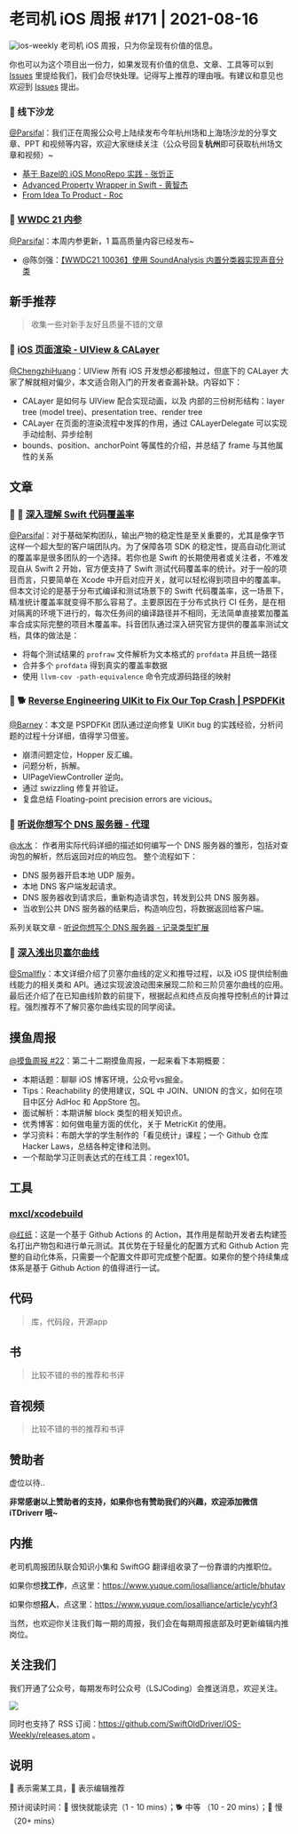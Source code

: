 # 老司机 iOS 周报 #171 | 2021-08-16

![ios-weekly](https://github.com/SwiftOldDriver/iOS-Weekly/blob/master/assets/ios-weekly.png?raw=true)
老司机 iOS 周报，只为你呈现有价值的信息。

你也可以为这个项目出一份力，如果发现有价值的信息、文章、工具等可以到 [Issues](https://github.com/SwiftOldDriver/iOS-Weekly/issues) 里提给我们，我们会尽快处理。记得写上推荐的理由哦。有建议和意见也欢迎到 [Issues](https://github.com/SwiftOldDriver/iOS-Weekly/issues) 提出。

### 🌟 线下沙龙

[@Parsifal](https://github.com/ParsifalC)：我们正在周报公众号上陆续发布今年杭州场和上海场沙龙的分享文章、PPT 和视频等内容，欢迎大家继续关注（公众号回复**杭州**即可获取杭州场文章和视频）~

- [基于 Bazel的 iOS MonoRepo 实践 - 张忻正](https://mp.weixin.qq.com/s/zFrKoHPBv3qz8TiwdqP8Fw)
- [Advanced Property Wrapper in Swift - 黄智杰](https://mp.weixin.qq.com/s/psgRgIZlVDtIeQeDmUmXOw)
- [From Idea To Product - Roc](https://mp.weixin.qq.com/s/TZHrFOU65iG7QQwP8b96-w)

### 🌟 [WWDC 21 内参](https://xiaozhuanlan.com/wwdc21)

[@Parsifal](https://github.com/ParsifalC)：本周内参更新，1 篇高质量内容已经发布~

- @陈剑强：[【WWDC21 10036】使用 SoundAnalysis 内置分类器实现声音分类](https://xiaozhuanlan.com/topic/5627914803)

## 新手推荐

> 收集一些对新手友好且质量不错的文章
### 🐎 [iOS 页面渲染 - UIView & CALayer](https://mp.weixin.qq.com/s/ElGEsJoh3Y1-BWlvz1yJ9w)
[@ChengzhiHuang](https://github.com/ChengzhiHuang)：UIView 所有 iOS 开发想必都接触过，但底下的 CALayer 大家了解就相对偏少，本文适合刚入门的开发者查漏补缺。内容如下：

- CALayer 是如何与 UIView 配合实现动画，以及 内部的三份树形结构：layer tree (model tree)、presentation tree、render tree
- CALayer 在页面的渲染流程中发挥的作用，通过 CALayerDelegate 可以实现手动绘制、异步绘制
- bounds、position、anchorPoint 等属性的介绍，并总结了 frame 与其他属性的关系

## 文章

### 🌟 🐢 [深入理解 Swift 代码覆盖率](https://mp.weixin.qq.com/s/uKfrC2NB3njzF1JQUt_cbg)

[@Parsifal](https://github.com/ParsifalC)：对于基础架构团队，输出产物的稳定性是至关重要的，尤其是像字节这样一个超大型的客户端团队内。为了保障各项 SDK 的稳定性，提高自动化测试的覆盖率是很多团队的一个选择。若你也是 Swift 的长期使用者或关注者，不难发现自从 Swift 2 开始，官方便支持了 Swift 测试代码覆盖率的统计。对于一般的项目而言，只要简单在 Xcode 中开启对应开关，就可以轻松得到项目中的覆盖率。但本文讨论的是基于分布式编译和测试场景下的 Swift 代码覆盖率，这一场景下，精准统计覆盖率就变得不那么容易了。主要原因在于分布式执行 CI 任务，是在相对隔离的环境下进行的，每次任务间的编译路径并不相同，无法简单直接累加覆盖率合成实际完整的项目木覆盖率。抖音团队通过深入研究官方提供的覆盖率测试文档，具体的做法是：

- 将每个测试结果的 `profraw` 文件解析为文本格式的 `profdata` 并且统一路径
- 合并多个 `profdata` 得到真实的覆盖率数据
- 使用 `llvm-cov -path-equivalence` 命令完成源码路径的映射

### 🌟 🐕 [Reverse Engineering UIKit to Fix Our Top Crash | PSPDFKit](https://pspdfkit.com/blog/2021/reverse-engineering-uikit/)

[@Barney](https://github.com/BarneyZhaoooo)：本文是 PSPDFKit 团队通过逆向修复 UIKit bug 的实践经验，分析问题的过程十分详细，值得学习借鉴。

- 崩溃问题定位，Hopper 反汇编。
- 问题分析，拆解。
- UIPageViewController 逆向。
- 通过 swizzling 修复并验证。
- 复盘总结 Floating-point precision errors are vicious。

### 🐢 [听说你想写个 DNS 服务器 - 代理](https://mp.weixin.qq.com/s?__biz=Mzg4MjU2Mzc1MQ==&mid=2247486791&idx=1&sn=2695a508ea45e43527875058ad106e6d&chksm=cf55828ff8220b990eb722b4fb149b8cd424133d05646ea7e369ab4597c1e97503714a6f20dd&token=1722840270&lang=zh_CN#rd)
[@水水](https://www.xuyanlan.com)： 作者用实际代码详细的描述如何编写一个 DNS 服务器的雏形，包括对查询包的解析，然后返回对应的响应包。
整个流程如下：
- DNS 服务器开启本地 UDP 服务。
- 本地 DNS 客户端发起请求。
- DNS 服务器收到请求后，重新构造请求包，转发到公共 DNS 服务器。
- 当收到公共 DNS 服务器的结果后，构造响应包，将数据返回给客户端。

系列关联文章 - [听说你想写个 DNS 服务器 - 记录类型扩展](https://mp.weixin.qq.com/s?__biz=Mzg4MjU2Mzc1MQ==&mid=2247486727&idx=1&sn=a71ed08275433e15593069e010c31c02&chksm=cf5582cff8220bd96ce28f0dd8874f27064e3999792e6ad25d90a0cf2f56651278495a6927de&token=1722840270&lang=zh_CN&scene=21#wechat_redirect)

### 🐎 [深入浅出贝塞尔曲线](https://juejin.cn/post/6995482699037147166)
[@Smallfly](https://github.com/iostalks)：本文详细介绍了贝塞尔曲线的定义和推导过程，以及 iOS 提供绘制曲线能力的相关类和 API。通过实现波浪动图来展现二阶和三阶贝塞尔曲线的应用。最后还介绍了在已知曲线阶数的前提下，根据起点和终点反向推导控制点的计算过程。强烈推荐不了解贝塞尔曲线实现的同学阅读。

## 摸鱼周报

[@摸鱼周报 #22](https://mp.weixin.qq.com/s/JI5mlzX9cYhXJS81k1WE6A)：第二十二期摸鱼周报，一起来看下本期概要：

* 本期话题：聊聊 iOS 博客环境，公众号vs掘金。
* Tips：Reachability 的使用建议，SQL 中 JOIN、UNION 的含义，如何在项目中区分 AdHoc 和 AppStore 包。
* 面试解析：本期讲解 block 类型的相关知识点。
* 优秀博客：如何做电量方面的优化，关于 MetricKit 的使用。
* 学习资料：布朗大学的学生制作的「看见统计」课程；一个 Github 仓库 Hacker Laws，总结各种定律和法则。
* 一个帮助学习正则表达式的在线工具：regex101。

## 工具

### [mxcl/xcodebuild](https://github.com/mxcl/xcodebuild)

[@红纸](https://github.com/nianran)：这是一个基于 Github Actions 的 Action，其作用是帮助开发者去构建签名打出产物包和进行单元测试。其优势在于轻量化的配置方式和 Github Action 完整的自动化体系，只需要一个配置文件即可完成整个配置。如果你的整个持续集成体系是基于 Github Action 的值得进行一试。

## 代码

> 库，代码段，开源app

## 书

> 比较不错的书的推荐和书评

## 音视频

> 比较不错的书的推荐和书评

## 赞助者

虚位以待..

**非常感谢以上赞助者的支持，如果你也有赞助我们的兴趣，欢迎添加微信 iTDriverr 哦~**

## 内推

老司机周报团队联合知识小集和 SwiftGG 翻译组收录了一份靠谱的内推职位。

如果你想**找工作**，点这里：https://www.yuque.com/iosalliance/article/bhutav

如果你想**招人**，点这里：https://www.yuque.com/iosalliance/article/ycyhf3

当然，也欢迎你关注我们每一期的周报，我们会在每期周报底部及时更新编辑内推岗位。

## 关注我们

我们开通了公众号，每期发布时公众号（LSJCoding）会推送消息，欢迎关注。

![](https://github.com/SwiftOldDriver/iOS-Weekly/blob/master/assets/qrcode_for_wechat.jpg?raw=true)

同时也支持了 RSS 订阅：https://github.com/SwiftOldDriver/iOS-Weekly/releases.atom 。

## 说明

🚧 表示需某工具，🌟 表示编辑推荐

预计阅读时间：🐎 很快就能读完（1 - 10 mins）；🐕 中等 （10 - 20 mins）；🐢 慢（20+ mins）
